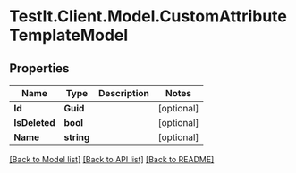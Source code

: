 # TestIt.Client.Model.CustomAttributeTemplateModel

## Properties

Name | Type | Description | Notes
------------ | ------------- | ------------- | -------------
**Id** | **Guid** |  | [optional] 
**IsDeleted** | **bool** |  | [optional] 
**Name** | **string** |  | [optional] 

[[Back to Model list]](../README.md#documentation-for-models) [[Back to API list]](../README.md#documentation-for-api-endpoints) [[Back to README]](../README.md)

